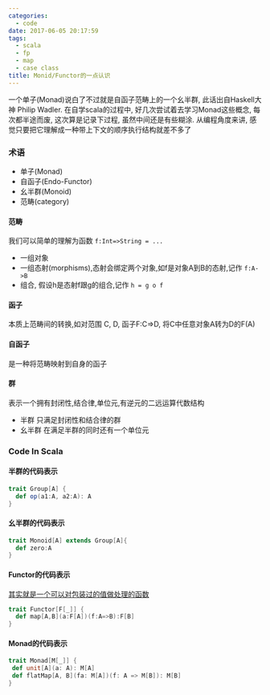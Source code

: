 ```yaml
---
categories:
  - code
date: 2017-06-05 20:17:59
tags:
  - scala
  - fp
  - map
  - case class
title: Monid/Functor的一点认识
---
```


一个单子(Monad)说白了不过就是自函子范畴上的一个幺半群, 此话出自Haskell大神 Philip Wadler. 在自学scala的过程中, 好几次尝试着去学习Monad这些概念, 每次都半途而废, 这次算是记录下过程, 虽然中间还是有些糊涂. 从编程角度来讲, 感觉只要把它理解成一种带上下文的顺序执行结构就差不多了

### 术语
* 单子(Monad)
* 自函子(Endo-Functor)
* 幺半群(Monoid)
* 范畴(category)

#### 范畴
我们可以简单的理解为函数 `f:Int=>String = ...`
* 一组对象
* 一组态射(morphisms),态射会绑定两个对象,如f是对象A到B的态射,记作 `f:A->B`
* 组合, 假设h是态射f跟g的组合,记作 `h = g o f`

#### 函子
本质上范畴间的转换,如对范围 C, D, 函子F:C=>D, 将C中任意对象A转为D的F(A)

#### 自函子
是一种将范畴映射到自身的函子 

#### 群
表示一个拥有封闭性,结合律,单位元,有逆元的二远运算代数结构 
* 半群  只满足封闭性和结合律的群
* 幺半群  在满足半群的同时还有一个单位元

### Code In Scala

#### 半群的代码表示
```scala
trait Group[A] {
  def op(a1:A, a2:A): A
}
```

#### 幺半群的代码表示
```scala
trait Monoid[A] extends Group[A]{
  def zero:A
}
```

#### Functor的代码表示
[其实就是一个可以对包装过的值做处理的函数](https://github.com/bobxwang/scala-tour/blob/master/src/main/scala/com/bob/scalatour/fp/ffunc.scala)
```scala
trait Functor[F[_]] {
  def map[A,B](a:F[A])(f:A=>B):F[B]
}
```

#### Monad的代码表示 
```scala
trait Monad[M[_]] {
 def unit[A](a: A): M[A]
 def flatMap[A, B](fa: M[A])(f: A => M[B]): M[B]
}
```